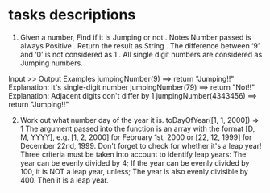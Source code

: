 # tasks descriptions

1.  Given a number, Find if it is Jumping or not .
    Notes
    Number passed is always Positive .
    Return the result as String .
    The difference between ‘9’ and ‘0’ is not considered as 1 .
    All single digit numbers are considered as Jumping numbers.

Input >> Output Examples
jumpingNumber(9) ==> return "Jumping!!"
Explanation:
It's single-digit number
jumpingNumber(79) ==> return "Not!!"
Explanation:
Adjacent digits don't differ by 1
jumpingNumber(4343456) ==> return "Jumping!!"

2. Work out what number day of the year it is.
   toDayOfYear([1, 1, 2000]) => 1
   The argument passed into the function is an array with the format [D, M, YYYY], e.g. [1, 2, 2000] for February 1st, 2000 or [22, 12, 1999] for December 22nd, 1999.
   Don't forget to check for whether it's a leap year! Three criteria must be taken into account to identify leap years:
   The year can be evenly divided by 4;
   If the year can be evenly divided by 100, it is NOT a leap year, unless;
   The year is also evenly divisible by 400. Then it is a leap year.
